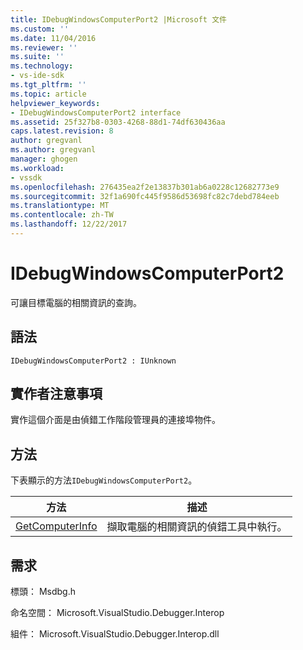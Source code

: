 ```yaml
---
title: IDebugWindowsComputerPort2 |Microsoft 文件
ms.custom: ''
ms.date: 11/04/2016
ms.reviewer: ''
ms.suite: ''
ms.technology:
- vs-ide-sdk
ms.tgt_pltfrm: ''
ms.topic: article
helpviewer_keywords:
- IDebugWindowsComputerPort2 interface
ms.assetid: 25f327b8-0303-4268-88d1-74df630436aa
caps.latest.revision: 8
author: gregvanl
ms.author: gregvanl
manager: ghogen
ms.workload:
- vssdk
ms.openlocfilehash: 276435ea2f2e13837b301ab6a0228c12682773e9
ms.sourcegitcommit: 32f1a690fc445f9586d53698fc82c7debd784eeb
ms.translationtype: MT
ms.contentlocale: zh-TW
ms.lasthandoff: 12/22/2017
---
```

# <a name="idebugwindowscomputerport2"></a>IDebugWindowsComputerPort2
可讓目標電腦的相關資訊的查詢。  
  
## <a name="syntax"></a>語法  
  
```  
IDebugWindowsComputerPort2 : IUnknown  
```  
  
## <a name="notes-for-implementers"></a>實作者注意事項  
 實作這個介面是由偵錯工作階段管理員的連接埠物件。  
  
## <a name="methods"></a>方法  
 下表顯示的方法`IDebugWindowsComputerPort2`。  
  
|方法|描述|  
|------------|-----------------|  
|[GetComputerInfo](../../../extensibility/debugger/reference/idebugwindowscomputerport2-getcomputerinfo.md)|擷取電腦的相關資訊的偵錯工具中執行。|  
  
## <a name="requirements"></a>需求  
 標頭： Msdbg.h  
  
 命名空間： Microsoft.VisualStudio.Debugger.Interop  
  
 組件： Microsoft.VisualStudio.Debugger.Interop.dll